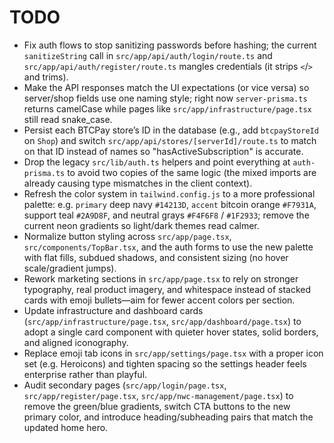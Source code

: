 # TODO

- Fix auth flows to stop sanitizing passwords before hashing; the current `sanitizeString` call in `src/app/api/auth/login/route.ts` and `src/app/api/auth/register/route.ts` mangles credentials (it strips `<`/`>` and trims).
- Make the API responses match the UI expectations (or vice versa) so server/shop fields use one naming style; right now `server-prisma.ts` returns camelCase while pages like `src/app/infrastructure/page.tsx` still read snake_case.
- Persist each BTCPay store’s ID in the database (e.g., add `btcpayStoreId` on `Shop`) and switch `src/app/api/stores/[serverId]/route.ts` to match on that ID instead of names so "hasActiveSubscription" is accurate.
- Drop the legacy `src/lib/auth.ts` helpers and point everything at `auth-prisma.ts` to avoid two copies of the same logic (the mixed imports are already causing type mismatches in the client context).
- Refresh the color system in `tailwind.config.js` to a more professional palette: e.g. `primary` deep navy `#14213D`, `accent` bitcoin orange `#F7931A`, support teal `#2A9D8F`, and neutral grays `#F4F6F8` / `#1F2933`; remove the current neon gradients so light/dark themes read calmer.
- Normalize button styling across `src/app/page.tsx`, `src/components/TopBar.tsx`, and the auth forms to use the new palette with flat fills, subdued shadows, and consistent sizing (no hover scale/gradient jumps).
- Rework marketing sections in `src/app/page.tsx` to rely on stronger typography, real product imagery, and whitespace instead of stacked cards with emoji bullets—aim for fewer accent colors per section.
- Update infrastructure and dashboard cards (`src/app/infrastructure/page.tsx`, `src/app/dashboard/page.tsx`) to adopt a single card component with quieter hover states, solid borders, and aligned iconography.
- Replace emoji tab icons in `src/app/settings/page.tsx` with a proper icon set (e.g. Heroicons) and tighten spacing so the settings header feels enterprise rather than playful.
- Audit secondary pages (`src/app/login/page.tsx`, `src/app/register/page.tsx`, `src/app/nwc-management/page.tsx`) to remove the green/blue gradients, switch CTA buttons to the new primary color, and introduce heading/subheading pairs that match the updated home hero.
